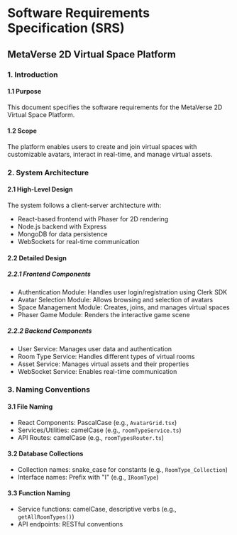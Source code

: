 # Software Requirements Specification (SRS)

## MetaVerse 2D Virtual Space Platform

### 1. Introduction

#### 1.1 Purpose

This document specifies the software requirements for the MetaVerse 2D Virtual Space Platform.

#### 1.2 Scope

The platform enables users to create and join virtual spaces with customizable avatars, interact in real-time, and manage virtual assets.

### 2. System Architecture

#### 2.1 High-Level Design

The system follows a client-server architecture with:

- React-based frontend with Phaser for 2D rendering
- Node.js backend with Express
- MongoDB for data persistence
- WebSockets for real-time communication

#### 2.2 Detailed Design

##### 2.2.1 Frontend Components

- Authentication Module: Handles user login/registration using Clerk SDK
- Avatar Selection Module: Allows browsing and selection of avatars
- Space Management Module: Creates, joins, and manages virtual spaces
- Phaser Game Module: Renders the interactive game scene

##### 2.2.2 Backend Components

- User Service: Manages user data and authentication
- Room Type Service: Handles different types of virtual rooms
- Asset Service: Manages virtual assets and their properties
- WebSocket Service: Enables real-time communication

### 3. Naming Conventions

#### 3.1 File Naming

- React Components: PascalCase (e.g., `AvatarGrid.tsx`)
- Services/Utilities: camelCase (e.g., `roomTypeService.ts`)
- API Routes: camelCase (e.g., `roomTypesRouter.ts`)

#### 3.2 Database Collections

- Collection names: snake_case for constants (e.g., `RoomType_Collection`)
- Interface names: Prefix with "I" (e.g., `IRoomType`)

#### 3.3 Function Naming

- Service functions: camelCase, descriptive verbs (e.g., `getAllRoomTypes()`)
- API endpoints: RESTful conventions

